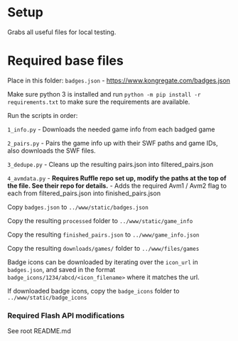 # Setup

Grabs all useful files for local testing.

# Required base files

Place in this folder:
`badges.json` - https://www.kongregate.com/badges.json

Make sure python 3 is installed and run `python -m pip install -r requirements.txt` to make sure the requirements are available.

Run the scripts in order:

`1_info.py` - Downloads the needed game info from each badged game

`2_pairs.py` - Pairs the game info up with their SWF paths and game IDs, also downloads the SWF files.

`3_dedupe.py` - Cleans up the resulting pairs.json into filtered_pairs.json

`4_avmdata.py` - **Requires Ruffle repo set up, modify the paths at the top of the file. See their repo for details.** - Adds the required Avm1 / Avm2 flag to each from filtered_pairs.json into finished_pairs.json


Copy `badges.json` to `../www/static/badges.json`

Copy the resulting `processed` folder to `../www/static/game_info`

Copy the resulting `finished_pairs.json` to `../www/game_info.json`

Copy the resulting `downloads/games/` folder to `../www/files/games`

Badge icons can be downloaded by iterating over the `icon_url` in `badges.json`, and saved in the format `badge_icons/1234/abcd/<icon_filename>` where it matches the url.

If downloaded badge icons, copy the `badge_icons` folder to `../www/static/badge_icons`

### Required Flash API modifications

See root README.md
